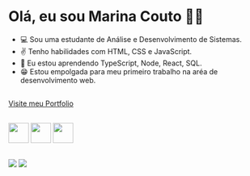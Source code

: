 <h1>Olá, eu sou Marina Couto 💖👋</h1>


- 💻 Sou uma estudante de Análise e Desenvolvimento de Sistemas.
- ✌ Tenho habilidades com HTML, CSS e JavaScript.
- 🙌 Eu estou aprendendo TypeScript, Node, React, SQL.
- 😁  Estou empolgada para meu primeiro trabalho na aréa de desenvolvimento web.

##

[Visite meu Portfolio](https://my-portfolio-mu-self.vercel.app)


##


<div>
   <img width="40px" src="https://cdn.jsdelivr.net/gh/devicons/devicon/icons/javascript/javascript-original.svg" />
  <img width="40px" src="https://cdn.jsdelivr.net/gh/devicons/devicon/icons/html5/html5-original.svg" />
  <img width="40px" src="https://cdn.jsdelivr.net/gh/devicons/devicon/icons/css3/css3-original.svg" />
</div>

##

<div> 
  <a href = "mailto:marinacoutonina@gmail.com"><img src="https://img.shields.io/badge/-Gmail-%23333?style=for-the-badge&logo=gmail&logoColor=white" target="_blank"></a>
  <a href="https://www.linkedin.com/in/marina-couto-228472280" target="_blank"><img src="https://img.shields.io/badge/-LinkedIn-%230077B5?style=for-the-badge&logo=linkedin&logoColor=white" target="_blank"></a> 
  
</div>        
          

